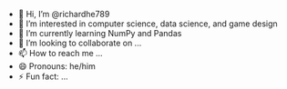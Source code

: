 - 👋 Hi, I’m @richardhe789
- 👀 I’m interested in computer science, data science, and game design
- 🌱 I’m currently learning NumPy and Pandas
- 💞️ I’m looking to collaborate on ...
- 📫 How to reach me ...
- 😄 Pronouns: he/him
- ⚡ Fun fact: ...

<!---
richardhe789/richardhe789 is a ✨ special ✨ repository because its `README.md` (this file) appears on your GitHub profile.
You can click the Preview link to take a look at your changes.
--->
